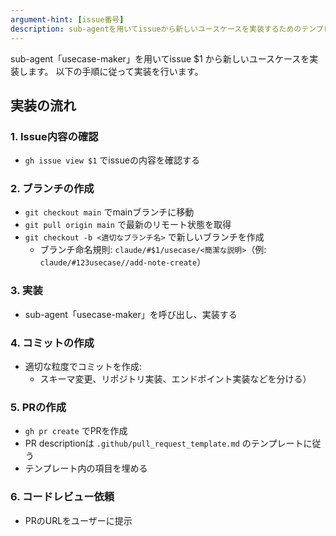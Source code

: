 ```yaml
---
argument-hint: [issue番号]
description: sub-agentを用いてissueから新しいユースケースを実装するためのテンプレート
---
```


sub-agent「usecase-maker」を用いてissue $1 から新しいユースケースを実装します。
以下の手順に従って実装を行います。

## 実装の流れ

### 1. Issue内容の確認
- `gh issue view $1` でissueの内容を確認する

### 2. ブランチの作成
- `git checkout main` でmainブランチに移動
- `git pull origin main` で最新のリモート状態を取得
- `git checkout -b <適切なブランチ名>` で新しいブランチを作成
  - ブランチ命名規則: `claude/#$1/usecase/<簡潔な説明>`（例: `claude/#123usecase//add-note-create`）

### 3. 実装
- sub-agent「usecase-maker」を呼び出し、実装する

### 4. コミットの作成
- 適切な粒度でコミットを作成:
  - スキーマ変更、リポジトリ実装、エンドポイント実装などを分ける）

### 5. PRの作成
- `gh pr create` でPRを作成
- PR descriptionは `.github/pull_request_template.md` のテンプレートに従う
- テンプレート内の項目を埋める

### 6. コードレビュー依頼
- PRのURLをユーザーに提示
